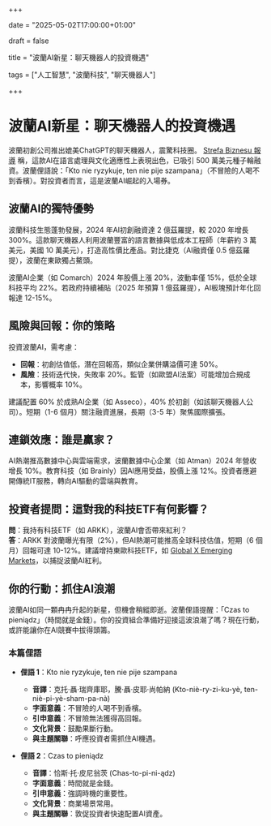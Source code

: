 +++

date = "2025-05-02T17:00:00+01:00"

draft = false

title = "波蘭AI新星：聊天機器人的投資機遇"

tags = ["人工智慧", "波蘭科技", "聊天機器人"]

+++

# 波蘭AI新星：聊天機器人的投資機遇

波蘭初創公司推出媲美ChatGPT的聊天機器人，震驚科技圈。 [Strefa Biznesu 報導](https://strefabiznesu.pl/polacy-stworzyli-nowy-czat-gpt-i-okazalo-sie-ze-jest-calkiem-dobry/ar/c3p2-27514803) 稱，這款AI在語言處理與文化適應性上表現出色，已吸引 500 萬美元種子輪融資。波蘭俚語說：「Kto nie ryzykuje, ten nie pije szampana」（不冒險的人喝不到香檳）。對投資者而言，這是波蘭AI崛起的入場券。

## 波蘭AI的獨特優勢

波蘭科技生態蓬勃發展，2024 年AI初創融資達 2 億茲羅提，較 2020 年增長 300%。這款聊天機器人利用波蘭豐富的語言數據與低成本工程師（年薪約 3 萬美元，美國 10 萬美元），打造高性價比產品。對比捷克（AI融資僅 0.5 億茲羅提），波蘭在東歐獨占鰲頭。

波蘭AI企業（如 Comarch）2024 年股價上漲 20%，波動率僅 15%，低於全球科技平均 22%。若政府持續補貼（2025 年預算 1 億茲羅提），AI板塊預計年化回報達 12-15%。

## 風險與回報：你的策略

投資波蘭AI，需考慮：
- **回報**：初創估值低，潛在回報高，類似企業併購溢價可達 50%。
- **風險**：技術迭代快，失敗率 20%。監管（如歐盟AI法案）可能增加合規成本，影響概率 10%。

建議配置 60% 於成熟AI企業（如 Asseco），40% 於初創（如該聊天機器人公司）。短期（1-6 個月）關注融資進展，長期（3-5 年）聚焦國際擴張。

## 連鎖效應：誰是贏家？

AI熱潮推高數據中心與雲端需求，波蘭數據中心企業（如 Atman）2024 年營收增長 10%。教育科技（如 Brainly）因AI應用受益，股價上漲 12%。投資者應避開傳統IT服務，轉向AI驅動的雲端與教育。

## 投資者提問：這對我的科技ETF有何影響？

**問**：我持有科技ETF（如 ARKK），波蘭AI會否帶來紅利？  
**答**：ARKK 對波蘭曝光有限（2%），但AI熱潮可能推高全球科技估值，短期（6 個月）回報可達 10-12%。建議增持東歐科技ETF，如 [Global X Emerging Markets](https://www.globalxetfs.com/)，以捕捉波蘭AI紅利。

## 你的行動：抓住AI浪潮

波蘭AI如同一顆冉冉升起的新星，但機會稍縱即逝。波蘭俚語提醒：「Czas to pieniądz」（時間就是金錢）。你的投資組合準備好迎接這波浪潮了嗎？現在行動，或許能讓你在AI競賽中拔得頭籌。

### 本篇俚語

- **俚語 1**：Kto nie ryzykuje, ten nie pije szampana  
  - **音譯**：克托·聶·瑞齊庫耶，騰·聶·皮耶·尚帕納 (Kto-niè-ry-zi-ku-yè, ten-niè-pi-yè-sham-pa-nà)  
  - **字面意義**：不冒險的人喝不到香檳。  
  - **引申意義**：不冒險無法獲得高回報。  
  - **文化背景**：鼓勵果斷行動。  
  - **與主題關聯**：呼應投資者需抓住AI機遇。

- **俚語 2**：Czas to pieniądz  
  - **音譯**：恰斯·托·皮尼翁茨 (Chas-to-pi-ni-ądz)  
  - **字面意義**：時間就是金錢。  
  - **引申意義**：強調時機的重要性。  
  - **文化背景**：商業場景常用。  
  - **與主題關聯**：敦促投資者快速配置AI資產。

